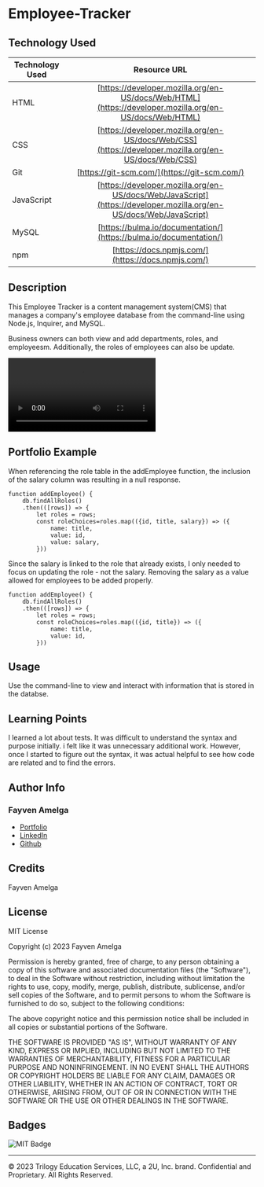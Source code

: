 # Employee-Tracker

## Technology Used 

| Technology Used         | Resource URL           | 
| ------------- |:-------------:| 
| HTML    | [https://developer.mozilla.org/en-US/docs/Web/HTML](https://developer.mozilla.org/en-US/docs/Web/HTML) | 
| CSS     | [https://developer.mozilla.org/en-US/docs/Web/CSS](https://developer.mozilla.org/en-US/docs/Web/CSS)      |   
| Git | [https://git-scm.com/](https://git-scm.com/)     |    
| JavaScript    | [https://developer.mozilla.org/en-US/docs/Web/JavaScript](https://developer.mozilla.org/en-US/docs/Web/JavaScript) | 
| MySQL    | [https://bulma.io/documentation/](https://bulma.io/documentation/) |
| npm    | [https://docs.npmjs.com/](https://docs.npmjs.com/) | 

## Description 


This Employee Tracker is a content management system(CMS) that manages a company's employee database from the command-line using Node.js, Inquirer, and MySQL.

Business owners can both view and add departments, roles, and employeesm. Additionally, the roles of employees can also be update. 

![Walk Through Video](./assests/images/Employee%20Tracker%20Walk%20Through%20Video.webm)

## Portfolio Example

When referencing the role table in the addEmployee function, the inclusion of the salary column was resulting in a null response. 


```
function addEmployee() {
    db.findAllRoles()
    .then(([rows]) => {
        let roles = rows;
        const roleChoices=roles.map(({id, title, salary}) => ({
            name: title,
            value: id,
            value: salary,
        }))

```

Since the salary is linked to the role that already exists, I only needed to focus on updating the role - not the salary. Removing the salary as a value allowed for employees to be added properly.

```
function addEmployee() {
    db.findAllRoles()
    .then(([rows]) => {
        let roles = rows;
        const roleChoices=roles.map(({id, title}) => ({
            name: title,
            value: id,
        }))

```


## Usage 

Use the command-line to view and interact with information that is stored in the databse.


## Learning Points 

I learned a lot about tests. It was difficult to understand the syntax and purpose initially. i felt like it was unnecessary additional work. However, once I started to figure out the syntax, it was actual helpful to see how code are related and to find the errors. 

## Author Info

### Fayven Amelga 


* [Portfolio](https://famelga.github.io/Portfolio/)
* [LinkedIn](https://www.linkedin.com/in/fayven-amelga-b09b17b6/)
* [Github](https://github.com/famelga)



## Credits

Fayven Amelga




## License

MIT License

Copyright (c) 2023 Fayven Amelga

Permission is hereby granted, free of charge, to any person obtaining a copy
of this software and associated documentation files (the "Software"), to deal
in the Software without restriction, including without limitation the rights
to use, copy, modify, merge, publish, distribute, sublicense, and/or sell
copies of the Software, and to permit persons to whom the Software is
furnished to do so, subject to the following conditions:

The above copyright notice and this permission notice shall be included in all
copies or substantial portions of the Software.

THE SOFTWARE IS PROVIDED "AS IS", WITHOUT WARRANTY OF ANY KIND, EXPRESS OR
IMPLIED, INCLUDING BUT NOT LIMITED TO THE WARRANTIES OF MERCHANTABILITY,
FITNESS FOR A PARTICULAR PURPOSE AND NONINFRINGEMENT. IN NO EVENT SHALL THE
AUTHORS OR COPYRIGHT HOLDERS BE LIABLE FOR ANY CLAIM, DAMAGES OR OTHER
LIABILITY, WHETHER IN AN ACTION OF CONTRACT, TORT OR OTHERWISE, ARISING FROM,
OUT OF OR IN CONNECTION WITH THE SOFTWARE OR THE USE OR OTHER DEALINGS IN THE
SOFTWARE.

## Badges

![MIT Badge](https://img.shields.io/badge/license-MIT-blue)

---

© 2023 Trilogy Education Services, LLC, a 2U, Inc. brand. Confidential and Proprietary. All Rights Reserved.
